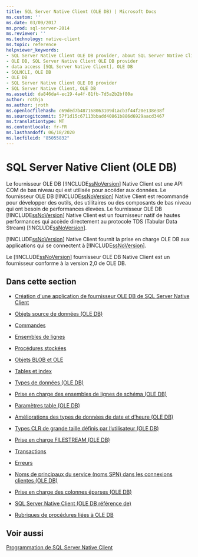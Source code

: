 ```yaml
---
title: SQL Server Native Client (OLE DB) | Microsoft Docs
ms.custom: ''
ms.date: 03/09/2017
ms.prod: sql-server-2014
ms.reviewer: ''
ms.technology: native-client
ms.topic: reference
helpviewer_keywords:
- SQL Server Native Client OLE DB provider, about SQL Server Native Client OLE DB provider
- OLE DB, SQL Server Native Client OLE DB provider
- data access [SQL Server Native Client], OLE DB
- SQLNCLI, OLE DB
- OLE DB
- SQL Server Native Client OLE DB provider
- SQL Server Native Client, OLE DB
ms.assetid: da846da4-ec19-4a4f-81fb-7d5a2b2bf80a
author: rothja
ms.author: jroth
ms.openlocfilehash: c69ded7b487168063109d1acb3f44f20e138e38f
ms.sourcegitcommit: 57f1d15c67113bbadd40861b886d6929aacd3467
ms.translationtype: MT
ms.contentlocale: fr-FR
ms.lasthandoff: 06/18/2020
ms.locfileid: "85055832"
---
```

# <a name="sql-server-native-client-ole-db"></a>SQL Server Native Client (OLE DB)
  Le fournisseur OLE DB [!INCLUDE[ssNoVersion](../../../includes/ssnoversion-md.md)] Native Client est une API COM de bas niveau qui est utilisée pour accéder aux données. Le fournisseur OLE DB [!INCLUDE[ssNoVersion](../../../includes/ssnoversion-md.md)] Native Client est recommandé pour développer des outils, des utilitaires ou des composants de bas niveau qui ont besoin de performances élevées. Le fournisseur OLE DB [!INCLUDE[ssNoVersion](../../../includes/ssnoversion-md.md)] Native Client est un fournisseur natif de hautes performances qui accède directement au protocole TDS (Tabular Data Stream) [!INCLUDE[ssNoVersion](../../../includes/ssnoversion-md.md)].  
  
 [!INCLUDE[ssNoVersion](../../../includes/ssnoversion-md.md)] Native Client fournit la prise en charge OLE DB aux applications qui se connectent à [!INCLUDE[ssNoVersion](../../../includes/ssnoversion-md.md)].  
  
 Le [!INCLUDE[ssNoVersion](../../../includes/ssnoversion-md.md)] fournisseur OLE DB Native Client est un fournisseur conforme à la version 2,0 de OLE DB.  
  
## <a name="in-this-section"></a>Dans cette section  
  
-   [Création d'une application de fournisseur OLE DB de SQL Server Native Client](../../native-client-ole-db-provider/creating-a-sql-server-native-client-ole-db-provider-application.md)  
  
-   [Objets source de données &#40;OLE DB&#41;](../../native-client-ole-db-data-source-objects/data-source-objects-ole-db.md)  
  
-   [Commandes](../../native-client-ole-db-commands/commands.md)  
  
-   [Ensembles de lignes](../../native-client-ole-db-rowsets/rowsets.md)  
  
-   [Procédures stockées](stored-procedures.md)  
  
-   [Objets BLOB et OLE](../../native-client-ole-db-blobs/blobs-and-ole-objects.md)  
  
-   [Tables et index](../../native-client-ole-db-tables-indexes/tables-and-indexes.md)  
  
-   [Types de données &#40;OLE DB&#41;](../../native-client-ole-db-data-types/data-types-ole-db.md)  
  
-   [Prise en charge des ensembles de lignes de schéma &#40;OLE DB&#41;](schema-rowset-support-ole-db.md)  
  
-   [Paramètres table &#40;OLE DB&#41;](../../native-client-ole-db-table-valued-parameters/table-valued-parameters-ole-db.md)  
  
-   [Améliorations des types de données de date et d’heure &#40;OLE DB&#41;](../../native-client-ole-db-date-time/date-and-time-improvements-ole-db.md)  
  
-   [Types CLR de grande taille définis par l’utilisateur &#40;OLE DB&#41;](large-clr-user-defined-types-ole-db.md)  
  
-   [Prise en charge FILESTREAM &#40;OLE DB&#41;](filestream-support-ole-db.md)  
  
-   [Transactions](../../native-client-ole-db-transactions/transactions.md)  
  
-   [Erreurs](../../native-client-ole-db-errors/errors.md)  
  
-   [Noms de principaux du service &#40;noms SPN&#41; dans les connexions clientes &#40;OLE DB&#41;](service-principal-names-spns-in-client-connections-ole-db.md)  
  
-   [Prise en charge des colonnes éparses &#40;OLE DB&#41;](sparse-columns-support-ole-db.md)  
  
-   [SQL Server Native Client &#40;OLE DB référence de&#41;](../../native-client-ole-db-interfaces/sql-server-native-client-ole-db-interfaces.md)  
  
-   [Rubriques de procédures liées à OLE DB](../../native-client-ole-db-how-to/ole-db-how-to-topics.md)  
  
## <a name="see-also"></a>Voir aussi  
 [Programmation de SQL Server Native Client](../sql-server-native-client-programming.md)  
  
  
